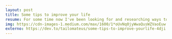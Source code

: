 ```yaml
---
layout: post
title: Some tips to improve your life
resume: For some time now I've been looking for and researching ways to improve my life. 
img: https://cdn-images-1.medium.com/max/1600/1*oUvNq0jyWwaQusWZVaoEuw.jpeg
externo: https://dev.to/tailomateus/some-tips-to-improve-yourlife-4dji
---
```

